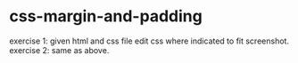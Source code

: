 # css-margin-and-padding
exercise 1: given html and css file edit css where indicated to fit screenshot.
exercise 2: same as above.